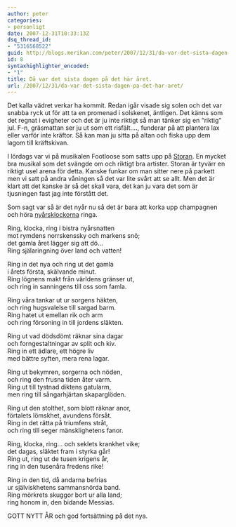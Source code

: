 ```yaml
---
author: peter
categories:
- personligt
date: 2007-12-31T10:33:13Z
dsq_thread_id:
- "5316568522"
guid: http://blogs.merikan.com/peter/2007/12/31/da-var-det-sista-dagen-pa-det-har-aret/
id: 8
syntaxhighlighter_encoded:
- "1"
title: Då var det sista dagen på det här året.
url: /2007/12/31/da-var-det-sista-dagen-pa-det-har-aret/
---
```


Det kalla vädret verkar ha kommit. Redan igår visade sig solen och det var snabba ryck ut för att ta en promenad i solskenet, äntligen. Det känns som det regnat i evigheter och det är ju inte riktigt så man tänker sig en “riktig” jul. F-n, gräsmattan ser ju ut som ett risfält…., funderar på att plantera lax eller varför inte kräftor. Så kan man ju sitta på altan och fiska upp dem lagom till kräftskivan.

I lördags var vi på musikalen Footloose som satts upp på [Storan](http://www.storan.nu/). En mycket bra musikal som det svängde om och riktigt bra artister. Storan är tyvärr en riktigt usel arena för detta. Kanske funkar om man sitter nere på parkett men vi satt på andra våningen så det var lite svårt att se allt. Men det är klart att det kanske är så det skall vara, det kan ju vara det som är tjusningen fast jag inte förstått det.

Som sagt var så är det nyår nu så det är bara att korka upp champagnen och höra [nyårsklockorna](http://sv.wikipedia.org/wiki/Ny%C3%A5rsklockan) ringa.

Ring, klocka, ring i bistra nyårsnatten  
mot rymdens norrskenssky och markens snö;  
det gamla året lägger sig att dö…  
Ring själaringning över land och vatten!

Ring in det nya och ring ut det gamla  
i årets första, skälvande minut.  
Ring lögnens makt från världens gränser ut,  
och ring in sanningens till oss som famla.

Ring våra tankar ut ur sorgens häkten,  
och ring hugsvalelse till sargad barm.  
Ring hatet ut emellan rik och arm  
och ring försoning in till jordens släkten.

Ring ut vad dödsdömt räknar sina dagar  
och forngestaltningar av split och kiv.  
Ring in ett ädlare, ett högre liv  
med bättre syften, mera rena lagar.

Ring ut bekymren, sorgerna och nöden,  
och ring den frusna tiden åter varm.  
Ring ut till tystnad diktens gatularm,  
men ring till sångarhjärtan skaparglöden.

Ring ut den stolthet, som blott räknar anor,  
förtalets lömskhet, avundens försåt.  
Ring in det rätta på triumfens stråt,  
och ring till seger mänsklighetens fanor.

Ring, klocka, ring… och seklets krankhet vike;  
det dagas, släktet fram i styrka går!  
Ring ut, ring ut de tusen krigens år,  
ring in den tusenåra fredens rike!

Ring in den tid, då andarna befrias  
ur själviskhetens sammansnörda band.  
Ring mörkrets skuggor bort ur alla land;  
ring honom in, den bidande Messias.

GOTT NYTT ÅR och god fortsättning på det nya.

